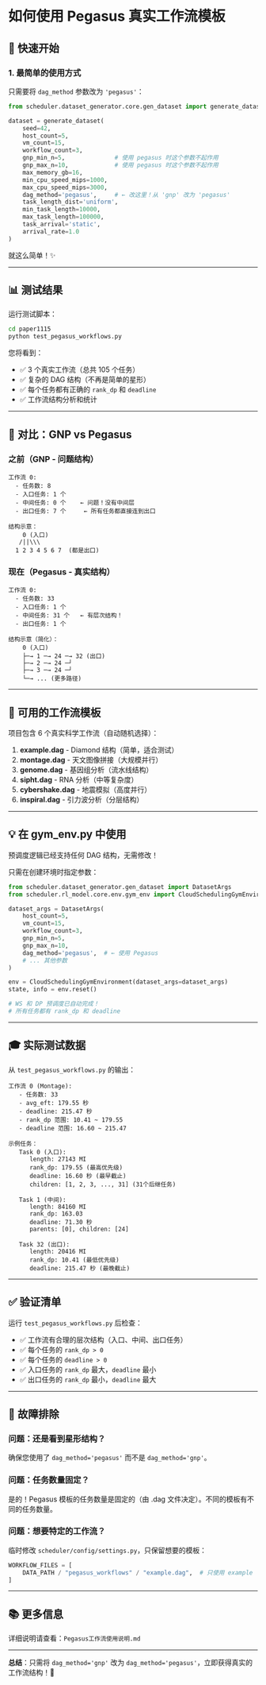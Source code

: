 # 如何使用 Pegasus 真实工作流模板

## 🚀 快速开始

### 1. 最简单的使用方式

只需要将 `dag_method` 参数改为 `'pegasus'`：

```python
from scheduler.dataset_generator.core.gen_dataset import generate_dataset

dataset = generate_dataset(
    seed=42,
    host_count=5,
    vm_count=15,
    workflow_count=3,
    gnp_min_n=5,              # 使用 pegasus 时这个参数不起作用
    gnp_max_n=10,             # 使用 pegasus 时这个参数不起作用
    max_memory_gb=16,
    min_cpu_speed_mips=1000,
    max_cpu_speed_mips=3000,
    dag_method='pegasus',     # ← 改这里！从 'gnp' 改为 'pegasus'
    task_length_dist='uniform',
    min_task_length=10000,
    max_task_length=100000,
    task_arrival='static',
    arrival_rate=1.0
)
```

就这么简单！✨

---

## 📊 测试结果

运行测试脚本：
```bash
cd paper1115
python test_pegasus_workflows.py
```

您将看到：
- ✅ 3 个真实工作流（总共 105 个任务）
- ✅ 复杂的 DAG 结构（不再是简单的星形）
- ✅ 每个任务都有正确的 `rank_dp` 和 `deadline`
- ✅ 工作流结构分析和统计

---

## 🎯 对比：GNP vs Pegasus

### 之前（GNP - 问题结构）
```
工作流 0:
  - 任务数: 8
  - 入口任务: 1 个
  - 中间任务: 0 个    ← 问题！没有中间层
  - 出口任务: 7 个     ← 所有任务都直接连到出口

结构示意：
    0 (入口)
   /||\\\
  1 2 3 4 5 6 7  (都是出口)
```

### 现在（Pegasus - 真实结构）
```
工作流 0:
  - 任务数: 33
  - 入口任务: 1 个
  - 中间任务: 31 个   ← 有层次结构！
  - 出口任务: 1 个

结构示意（简化）：
    0 (入口)
    ├─→ 1 ─→ 24 ─→ 32 (出口)
    ├─→ 2 ─→ 24 ─┘
    ├─→ 3 ─→ 24 ─┘
    └─→ ... (更多路径)
```

---

## 📁 可用的工作流模板

项目包含 6 个真实科学工作流（自动随机选择）：

1. **example.dag** - Diamond 结构（简单，适合测试）
2. **montage.dag** - 天文图像拼接（大规模并行）
3. **genome.dag** - 基因组分析（流水线结构）
4. **sipht.dag** - RNA 分析（中等复杂度）
5. **cybershake.dag** - 地震模拟（高度并行）
6. **inspiral.dag** - 引力波分析（分层结构）

---

## 💡 在 gym_env.py 中使用

预调度逻辑已经支持任何 DAG 结构，无需修改！

只需在创建环境时指定参数：

```python
from scheduler.dataset_generator.gen_dataset import DatasetArgs
from scheduler.rl_model.core.env.gym_env import CloudSchedulingGymEnvironment

dataset_args = DatasetArgs(
    host_count=5,
    vm_count=15,
    workflow_count=3,
    gnp_min_n=5,
    gnp_max_n=10,
    dag_method='pegasus',  # ← 使用 Pegasus
    # ... 其他参数
)

env = CloudSchedulingGymEnvironment(dataset_args=dataset_args)
state, info = env.reset()

# WS 和 DP 预调度已自动完成！
# 所有任务都有 rank_dp 和 deadline
```

---

## 🎓 实际测试数据

从 `test_pegasus_workflows.py` 的输出：

```
工作流 0 (Montage):
   - 任务数: 33
   - avg_eft: 179.55 秒
   - deadline: 215.47 秒
   - rank_dp 范围: 10.41 ~ 179.55
   - deadline 范围: 16.60 ~ 215.47

示例任务：
   Task 0 (入口):
      length: 27143 MI
      rank_dp: 179.55 (最高优先级)
      deadline: 16.60 秒 (最早截止)
      children: [1, 2, 3, ..., 31] (31个后继任务)
   
   Task 1 (中间):
      length: 84160 MI
      rank_dp: 163.03
      deadline: 71.30 秒
      parents: [0], children: [24]
   
   Task 32 (出口):
      length: 20416 MI
      rank_dp: 10.41 (最低优先级)
      deadline: 215.47 秒 (最晚截止)
```

---

## ✅ 验证清单

运行 `test_pegasus_workflows.py` 后检查：

- ✅ 工作流有合理的层次结构（入口、中间、出口任务）
- ✅ 每个任务的 `rank_dp > 0`
- ✅ 每个任务的 `deadline > 0`
- ✅ 入口任务的 `rank_dp` 最大，`deadline` 最小
- ✅ 出口任务的 `rank_dp` 最小，`deadline` 最大

---

## 🔧 故障排除

### 问题：还是看到星形结构？

确保您使用了 `dag_method='pegasus'` 而不是 `dag_method='gnp'`。

### 问题：任务数量固定？

是的！Pegasus 模板的任务数量是固定的（由 .dag 文件决定）。不同的模板有不同的任务数量。

### 问题：想要特定的工作流？

临时修改 `scheduler/config/settings.py`，只保留想要的模板：

```python
WORKFLOW_FILES = [
    DATA_PATH / "pegasus_workflows" / "example.dag",  # 只使用 example
]
```

---

## 📚 更多信息

详细说明请查看：`Pegasus工作流使用说明.md`

---

**总结**：只需将 `dag_method='gnp'` 改为 `dag_method='pegasus'`，立即获得真实的工作流结构！🎉

